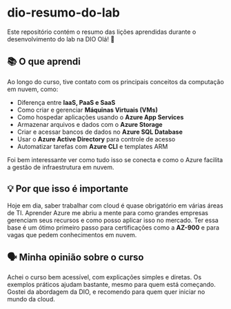 # dio-resumo-do-lab
Este repositório contém o resumo das lições aprendidas durante o desenvolvimento do lab na DIO
Olá! 👋  

## 📚 O que aprendi

Ao longo do curso, tive contato com os principais conceitos da computação em nuvem, como:

- Diferença entre **IaaS, PaaS e SaaS**
- Como criar e gerenciar **Máquinas Virtuais (VMs)**
- Como hospedar aplicações usando o **Azure App Services**
- Armazenar arquivos e dados com o **Azure Storage**
- Criar e acessar bancos de dados no **Azure SQL Database**
- Usar o **Azure Active Directory** para controle de acesso
- Automatizar tarefas com **Azure CLI** e templates ARM

Foi bem interessante ver como tudo isso se conecta e como o Azure facilita a gestão de infraestrutura em nuvem.

## 💡 Por que isso é importante

Hoje em dia, saber trabalhar com cloud é quase obrigatório em várias áreas de TI. Aprender Azure me abriu a mente para como grandes empresas gerenciam seus recursos e como posso aplicar isso no mercado. 
Ter essa base é um ótimo primeiro passo para certificações como a **AZ-900** e para vagas que pedem conhecimentos em nuvem.

## 🗣️ Minha opinião sobre o curso

Achei o curso bem acessível, com explicações simples e diretas. Os exemplos práticos ajudam bastante, mesmo para quem está começando. 
Gostei da abordagem da DIO, e recomendo para quem quer iniciar no mundo da cloud.
